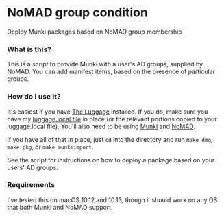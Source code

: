 # NoMAD group condition
Deploy Munki packages based on NoMAD group membership

### What is this?

This is a script to provide Munki with a user's AD groups, supplied by NoMAD. You can add manifest items, based on the presence of particular groups.

### How do I use it?

It's easiest if you have [The Luggage](https://github.com/unixorn/luggage) installed. If you do, make sure you have my [luggage.local file](https://github.com/flammable/luggage_local) in place (or the relevant portions copied to your luggage.local file). You'll also need to be using [Munki](https://github.com/munki/munki) and [NoMAD](https://nomad.menu).

If you have all of that in place, just `cd` into the directory and run `make dmg`, `make pkg`, or `make munkiimport`.

See the script for instructions on how to deploy a package based on your users' AD groups.

### Requirements

I've tested this on macOS 10.12 and 10.13, though it should work on any OS that both Munki and NoMAD support.